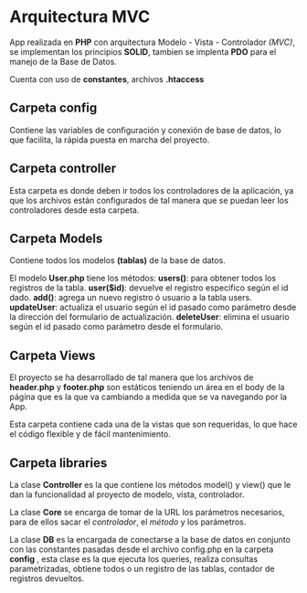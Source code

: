 # Arquitectura MVC

App realizada en __PHP__ con arquitectura Modelo - Vista - Controlador *(MVC)*, se implementan los principios __SOLID__, tambien se implenta __PDO__ para el manejo de la Base de Datos.

Cuenta con uso de __constantes__, archivos __.htaccess__

## Carpeta config

Contiene las variables de configuración y conexión de base de datos, lo que facilita, la rápida puesta en marcha del proyecto.

## Carpeta controller

Esta carpeta es donde deben ir todos los controladores de la aplicación, ya que los archivos están configurados de tal manera que se puedan leer los controladores desde esta carpeta.

## Carpeta Models

Contiene todos los modelos __(tablas)__ de la base de datos.

El modelo __User.php__ tiene los métodos:
__users()__: para obtener todos los registros de la tabla.
__user($id)__: devuelve el registro especifico según el id dado.
__add()__: agrega un nuevo registro ó usuario a la tabla users.
__updateUser__: actualiza el usuario según el id pasado como parámetro desde la dirección del formulario de actualización.
__deleteUser__: elimina el usuario según el id pasado como parámetro desde el formulario.


## Carpeta Views

El proyecto se ha desarrollado de tal manera que los archivos de __header.php__ y __footer.php__ son estáticos teniendo un área en el body de la página que es la que va cambiando a medida que se va navegando por la App.

Esta carpeta contiene cada una de la vistas que son requeridas, lo que hace el código flexible y de fácil mantenimiento.

## Carpeta libraries

La clase __Controller__ es la que contiene los métodos model() y view() que le dan la funcionalidad al proyecto de modelo, vista, controlador.

La clase __Core__ se encarga de tomar de la URL los parámetros necesarios, para de ellos sacar el *controlador*, el *método* y los parámetros.

La clase __DB__ es la encargada de conectarse a la base de datos en conjunto con las constantes pasadas desde el archivo config.php en la carpeta __config__ , esta clase es la que ejecuta los queries, realiza consultas parametrizadas, obtiene todos o un registro de las tablas, contador de registros devueltos.

